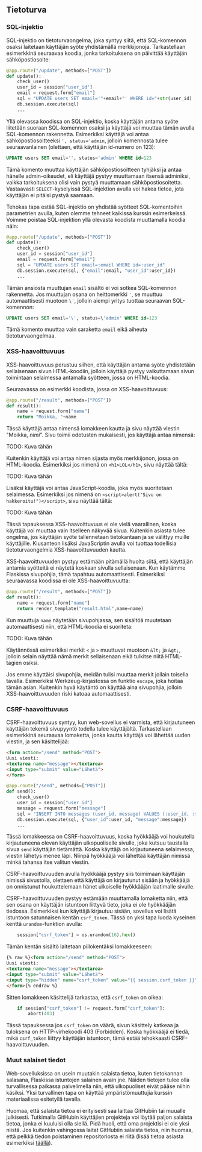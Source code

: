 ## Tietoturva

### SQL-injektio

SQL-injektio on tietoturvaongelma, joka syntyy siitä, että SQL-komennon osaksi laitetaan käyttäjän syöte yhdistämällä merkkijonoja. Tarkastellaan esimerkkinä seuraavaa koodia, jonka tarkoituksena on päivittää käyttäjän sähköpostiosoite:

```python
@app.route("/update", methods=["POST"])
def update():
    check_user()
    user_id = session["user_id"]
    email = request.form["email"]
    sql = "UPDATE users SET email='"+email+"' WHERE id="+str(user_id)
    db.session.execute(sql)
    ...
```

Yllä olevassa koodissa on SQL-injektio, koska käyttäjän antama syöte liitetään suoraan SQL-komennon osaksi ja käyttäjä voi muuttaa tämän avulla SQL-komennon rakennetta. Esimerkiksi käyttäjä voi antaa sähköpostiosoitteeksi `', status='admin`, jolloin komennosta tulee seuraavanlainen (olettaen, että käyttäjän id-numero on 123):

```sql
UPDATE users SET email='', status='admin' WHERE id=123
```

Tämä komento muuttaa käyttäjän sähköpostiosoitteen tyhjäksi ja antaa hänelle admin-oikeudet, eli käyttäjä pystyy muuttamaan itsensä adminiksi, vaikka tarkoituksena olisi vain pystyä muuttamaan sähköpostiosoitetta. Vastaavasti `SELECT`-kyselyissä SQL-injektion avulla voi hakea tietoa, jota käyttäjän ei pitäisi pystyä saamaan.

Tehokas tapa estää SQL-injektio on yhdistää syötteet SQL-komentoihin parametrien avulla, kuten olemme tehneet kaikissa kurssin esimerkeissä. Voimme poistaa SQL-injektion yllä olevasta koodista muuttamalla koodia näin:

```python
@app.route("/update", methods=["POST"])
def update():
    check_user()
    user_id = session["user_id"]
    email = request.form["email"]
    sql = "UPDATE users SET email=:email WHERE id=:user_id"
    db.session.execute(sql, {"email":email, "user_id":user_id})
    ...
```

Tämän ansiosta muuttujan `email` sisältö ei voi sotkea SQL-komennon rakennetta. Jos muuttujan osana on heittomerkki `'`, se muuttuu automaattisesti muotoon `\'`, jolloin aiempi yritys tuottaa seuraavan SQL-komennon:

```sql
UPDATE users SET email='\', status=\'admin' WHERE id=123
```

Tämä komento muuttaa vain saraketta `email` eikä aiheuta tietoturvaongelmaa.

### XSS-haavoittuvuus

XSS-haavoittuvuus perustuu siihen, että käyttäjän antama syöte yhdistetään sellaisenaan sivun HTML-koodiin, jolloin käyttäjä pystyy vaikuttamaan sivun toimintaan selaimessa antamalla syötteen, jossa on HTML-koodia.

Seuraavassa on esimerkki koodista, jossa on XSS-haavoittuvuus:

```python
@app.route("/result", methods=["POST"])
def result():
    name = request.form["name"]
    return "Moikka, "+name
```

Tässä käyttäjä antaa nimensä lomakkeen kautta ja sivu näyttää viestin "Moikka, _nimi_". Sivu toimii odotusten mukaisesti, jos käyttäjä antaa nimensä:

TODO: Kuva tähän

Kuitenkin käyttäjä voi antaa nimen sijasta myös merkkijonon, jossa on HTML-koodia. Esimerkiksi jos nimenä on `<h1>LOL</h1>`, sivu näyttää tältä:

TODO: Kuva tähän

Lisäksi käyttäjä voi antaa JavaScript-koodia, joka myös suoritetaan selaimessa. Esimerkiksi jos nimenä on `<script>alert("Sivu on hakkeroitu!")</script>`, sivu näyttää tältä:

TODO: Kuva tähän

Tässä tapauksessa XSS-haavoittuvuus ei ole vielä vaarallinen, koska käyttäjä voi muuttaa vain itselleen näkyvää sivua. Kuitenkin asiasta tulee ongelma, jos käyttäjän syöte tallennetaan tietokantaan ja se välittyy muille käyttäjille. Kiusanteon lisäksi JavaScriptin avulla voi tuottaa todellisia tietoturvaongelmia XSS-haavoittuvuuden kautta.

XSS-haavoittuvuuden pystyy estämään pitämällä huolta siitä, että käyttäjän antamia syötteitä ei näytetä koskaan sivulla sellaisenaan. Kun käytämme Flaskissa sivupohjia, tämä tapahtuu automaattisesti. Esimerkiksi seuraavassa koodissa ei ole XSS-haavoittuvuutta:

```python
@app.route("/result", methods=["POST"])
def result():
    name = request.form["name"]
    return render_template("result.html",name=name)
```

Kun muuttuja `name` näytetään sivupohjassa, sen sisältöä muutetaan automaattisesti niin, että HTML-koodia ei suoriteta:

TODO: Kuva tähän

Käytännössä esimerkiksi merkit `<` ja `>` muuttuvat muotoon `&lt;` ja `&gt;`, jolloin selain näyttää nämä merkit sellaisenaan eikä tulkitse niitä HTML-tagien osiksi.

Jos emme käyttäisi sivupohjia, meidän tulisi muuttaa merkit jollain toisella tavalla. Esimerkiksi Werkzeug-kirjastossa on funktio `escape`, joka hoitaa tämän asian. Kuitenkin hyvä käytäntö on käyttää aina sivupohjia, jolloin XSS-haavoittuvuuden riski katoaa automaattisesti.

### CSRF-haavoittuvuus

CSRF-haavoittuvuus syntyy, kun web-sovellus ei varmista, että kirjautuneen käyttäjän tekemä sivupyyntö todella tulee käyttäjältä. Tarkastellaan esimerkkinä seuraavaa lomaketta, jonka kautta käyttäjä voi lähettää uuden viestin, ja sen käsittelijää:

```html
<form action="/send" method="POST">
Uusi viesti:
<textarea name="message"></textarea>
<input type="submit" value="Lähetä">
</form>
```

```python
@app.route("/send", methods=["POST"])
def send():
    check_user()
    user_id = session["user_id"]
    message = request.form["message"]
    sql = "INSERT INTO messages (user_id, message) VALUES (:user_id, :message)"
    db.session.execute(sql, {"user_id":user_id, "message":message})
    ...
```

Tässä lomakkeessa on CSRF-haavoittuvuus, koska hyökkääjä voi houkutella kirjautuneena olevan käyttäjän ulkopuoliselle sivulle, joka kutsuu taustalla sivua `send` käyttäjän tietämättä. Koska käyttäjä on kirjautuneena selaimessa, viestin lähetys menee läpi. Niinpä hyökkääjä voi lähettää käyttäjän nimissä minkä tahansa itse valitun viestin.

CSRF-haavoittuvuuden avulla hyökkääjä pystyy siis toimimaan käyttäjän nimissä sivustolla, olettaen että käyttäjä on kirjautunut sisään ja hyökkääjä on onnistunut houkuttelemaan hänet ulkoiselle hyökkääjän laatimalle sivulle.

CSRF-haavoittuvuuden pystyy estämään muuttamalla lomaketta niin, että sen osana on käyttäjän istuntoon liittyvä tieto, joka ei ole hyökkääjän tiedossa. Esimerkiksi kun käyttäjä kirjautuu sisään, sovellus voi lisätä istuntoon satunnaisen kentän `csrf_token`. Tässä on yksi tapa luoda kyseinen kenttä `urandom`-funktion avulla:

```python
    session["csrf_token"] = os.urandom(16).hex()
```

Tämän kentän sisältö laitetaan piilokentäksi lomakkeeseen:

```html
{% raw %}<form action="/send" method="POST">
Uusi viesti:
<textarea name="message"></textarea>
<input type="submit" value="Lähetä">
<input type="hidden" name="csrf_token" value="{{ session.csrf_token }}">
</form>{% endraw %}
```

Sitten lomakkeen käsittelijä tarkastaa, että `csrf_token` on oikea:

```python
    if session["csrf_token"] != request.form["csrf_token"]:
        abort(403)
```

Tässä tapauksessa jos `csrf_token` on väärä, sivun käsittely katkeaa ja tuloksena on HTTP-virhekoodi 403 (Forbidden). Koska hyökkääjä ei tiedä, mikä `csrf_token` liittyy käyttäjän istuntoon, tämä estää tehokkaasti CSRF-haavoittuvuuden.

### Muut salaiset tiedot

Web-sovelluksissa on usein muutakin salaista tietoa, kuten tietokannan salasana, Flaskissa istuntojen salainen avain jne. Näiden tietojen tulee olla turvallisessa paikassa palvelimella niin, että ulkopuoliset eivät pääse niihin käsiksi. Yksi turvallinen tapa on käyttää ympäristömuuttujia kurssin materiaalissa esitetyllä tavalla.

Huomaa, että salaista tietoa ei erityisesti saa laittaa GitHubiin tai muualle julkisesti. Tutkimalla GitHubin käyttäjien projekteja voi löytää paljon salaista tietoa, jonka ei kuuluisi olla siellä. Pidä huoli, että oma projektisi ei ole yksi niistä. Jos kuitenkin vahingossa laitat GitHubiin salaista tietoa, niin huomaa, että pelkkä tiedon poistaminen repositoriosta ei riitä (lisää tietoa asiasta esimerkiksi [täällä](https://blog.gitguardian.com/leaking-secrets-on-github-what-to-do/)).
